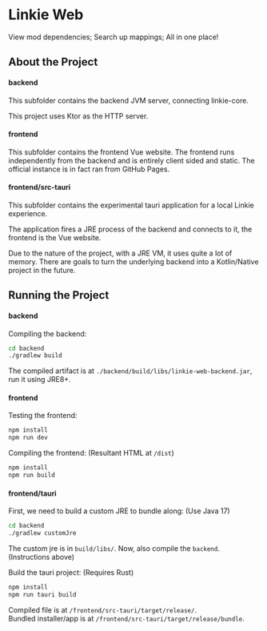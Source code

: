 # Linkie Web
View mod dependencies; Search up mappings; All in one place!

## About the Project

#### backend

This subfolder contains the backend JVM server, connecting linkie-core.

This project uses Ktor as the HTTP server.

#### frontend

This subfolder contains the frontend Vue website. The frontend runs independently from the backend and is entirely client sided and static. The official instance is in fact ran from GitHub Pages.

#### frontend/src-tauri

This subfolder contains the experimental tauri application for a local Linkie experience.

The application fires a JRE process of the backend and connects to it, the frontend is the Vue website.

Due to the nature of the project, with a JRE VM, it uses quite a lot of memory. There are goals to turn the underlying backend into a Kotlin/Native project in the future.

## Running the Project

#### backend

Compiling the backend:

```bash
cd backend
./gradlew build
```

The compiled artifact is at `./backend/build/libs/linkie-web-backend.jar`, run it using JRE8+.

#### frontend

Testing the frontend:

```bash
npm install
npm run dev
```

Compiling the frontend: (Resultant HTML at `/dist`)

```bash
npm install
npm run build
```

#### frontend/tauri

First, we need to build a custom JRE to bundle along: (Use Java 17)

```bash
cd backend
./gradlew customJre
```

The custom jre is in `build/libs/`.
Now, also compile the `backend`. (Instructions above)

Build the tauri project: (Requires Rust)

```bash
npm install
npm run tauri build
```

Compiled file is at `/frontend/src-tauri/target/release/`.<br>
Bundled installer/app is at `/frontend/src-tauri/target/release/bundle`.
